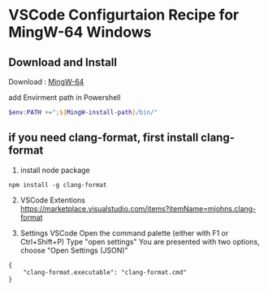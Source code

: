 # VSCode Configurtaion Recipe for MingW-64 Windows

## Download and Install

Download : [MingW-64](http://sourceforge.net/projects/mingw-w64/files/Toolchains%20targetting%20Win32/Personal%20Builds/mingw-builds/installer/mingw-w64-install.exe/download)

add Envirment path in Powershell

```powershell
$env:PATH +=";${MingW-install-path}/bin/"
```

## if you need clang-format, first install clang-format

1. install node package

```
npm install -g clang-format
```

2. VSCode Extentions  
   https://marketplace.visualstudio.com/items?itemName=mjohns.clang-format

3. Settings VSCode
   Open the command palette (either with F1 or Ctrl+Shift+P)
   Type "open settings"
   You are presented with two options, choose "Open Settings (JSON)"

```
{
    "clang-format.executable": "clang-format.cmd"
}
```
